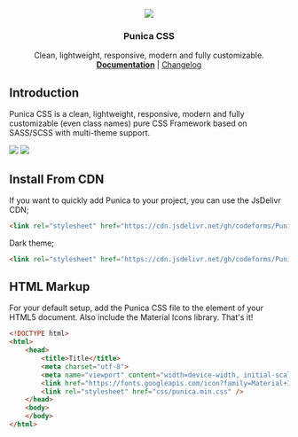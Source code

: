 <p align="center"><img src="https://codeforms.github.io/Punica-CSS-Framework/images/logo.png"></p>

<h3 align="center">Punica CSS</h3>

<p align="center">
    Clean, lightweight, responsive, modern and fully customizable.<br>
    <a href="http://punica.site" target="_blank"><strong>Documentation</strong></a> |  
    <a href="https://github.com/codeforms/Punica-CSS-Framework/releases">Changelog</a>
</p>

## Introduction
Punica CSS is a clean, lightweight, responsive, modern and fully customizable (even class names) pure CSS Framework based on SASS/SCSS with multi-theme support.

<p>
    <a href="https://github.com/codeforms/Punica-CSS-Framework/blob/master/LICENSE"><img src="https://img.shields.io/github/license/codeforms/Punica-CSS-Framework"></a>
    <a href="https://github.com/codeforms/Punica-CSS-Framework/releases"><img src="https://img.shields.io/github/v/release/codeforms/Punica-CSS-Framework"></a>
</p>

## Install From CDN
If you want to quickly add Punica to your project, you can use the JsDelivr CDN;
```html
<link rel="stylesheet" href="https://cdn.jsdelivr.net/gh/codeforms/Punica-CSS-Framework@2.0.0/dist/punica.min.css" crossorigin="anonymous">
```
Dark theme;
```html
<link rel="stylesheet" href="https://cdn.jsdelivr.net/gh/codeforms/Punica-CSS-Framework@2.0.0/dist/punica-dark.min.css" crossorigin="anonymous">
```

## HTML Markup
For your default setup, add the Punica CSS file to the <head> element of your HTML5 document. Also include the Material Icons library. That's it!
```html
<!DOCTYPE html>
<html>
    <head>
        <title>Title</title>
        <meta charset="utf-8">
        <meta name="viewport" content="width=device-width, initial-scale=1">
        <link href="https://fonts.googleapis.com/icon?family=Material+Icons" rel="stylesheet">
        <link rel="stylesheet" href="css/punica.min.css" />
    </head>
    <body>
    </body>
</html>
```